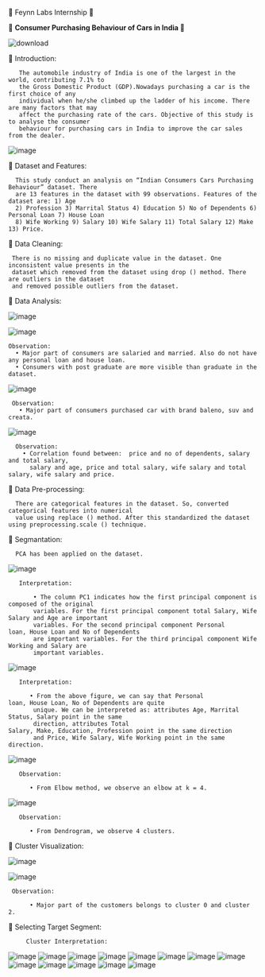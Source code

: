 
💭 Feynn Labs Internship 💭



🚓 <b> Consumer Purchasing Behaviour of Cars in India </b> 🚕



![download](https://github.com/ShyamashreeGhorai1/Consumer-Purchasing-Behaviour-of-Cars-in-India/assets/131132617/d251d694-91a0-4ef5-95f4-ab7a184b5369)


 🌱 Introduction:

       The automobile industry of India is one of the largest in the world, contributing 7.1% to
       the Gross Domestic Product (GDP).Nowadays purchasing a car is the first choice of any 
       individual when he/she climbed up the ladder of his income. There are many factors that may
       affect the purchasing rate of the cars. Objective of this study is to analyse the consumer
       behaviour for purchasing cars in India to improve the car sales from the dealer.


 ![image](https://github.com/ShyamashreeGhorai1/Consumer-Purchasing-Behaviour-of-Cars-in-India/assets/131132617/8b1b2a04-c883-4529-9ae3-4f30b04e3d1f)
    
🌱 Dataset and Features:

      This study conduct an analysis on “Indian Consumers Cars Purchasing Behaviour” dataset. There
      are 13 features in the dataset with 99 observations. Features of the dataset are: 1) Age 
      2) Profession 3) Marrital Status 4) Education 5) No of Dependents 6) Personal Loan 7) House Loan 
      8) Wife Working 9) Salary 10) Wife Salary 11) Total Salary 12) Make 13) Price. 
      
🌱 Data Cleaning:

     There is no missing and duplicate value in the dataset. One inconsistent value presents in the
     dataset which removed from the dataset using drop () method. There are outliers in the dataset 
     and removed possible outliers from the dataset.

 🌱 Data Analysis:

   ![image](https://github.com/ShyamashreeGhorai1/Consumer-Purchasing-Behaviour-of-Cars-in-India/assets/131132617/dc368163-0f26-4aad-bdba-830694124961)
   
   ![image](https://github.com/ShyamashreeGhorai1/Consumer-Purchasing-Behaviour-of-Cars-in-India/assets/131132617/280c2aad-311a-43db-9b56-6ed0ea29028c)

    Observation:
      • Major part of consumers are salaried and married. Also do not have any personal loan and house loan.
      • Consumers with post graduate are more visible than graduate in the dataset.

   ![image](https://github.com/ShyamashreeGhorai1/Consumer-Purchasing-Behaviour-of-Cars-in-India/assets/131132617/b0a30950-7fe0-4972-bb6b-4700445a635c)

     Observation:
       • Major part of consumers purchased car with brand baleno, suv and creata.

   ![image](https://github.com/ShyamashreeGhorai1/Consumer-Purchasing-Behaviour-of-Cars-in-India/assets/131132617/2d72168b-2cc0-4e1c-bb75-9cfad455bbfb)

      Observation:
        • Correlation found between:  price and no of dependents, salary and total salary, 
          salary and age, price and total salary, wife salary and total salary, wife salary and price.

🌱 Data Pre-processing:

      There are categorical features in the dataset. So, converted categorical features into numerical
      value using replace () method. After this standardized the dataset using preprocessing.scale () technique.

 🌱 Segmantation:

      PCA has been applied on the dataset. 

   ![image](https://github.com/ShyamashreeGhorai1/Consumer-Purchasing-Behaviour-of-Cars-in-India/assets/131132617/18197ba0-328d-4dae-9d6f-8cee4fe66dbc)

       Interpretation:

           • The column PC1 indicates how the first principal component is composed of the original 
           variables. For the first principal component total Salary, Wife Salary and Age are important
           variables. For the second principal component Personal loan, House Loan and No of Dependents
           are important variables. For the third principal component Wife Working and Salary are 
           important variables.
   ![image](https://github.com/ShyamashreeGhorai1/Consumer-Purchasing-Behaviour-of-Cars-in-India/assets/131132617/d452fcb5-95d4-42a8-b45f-ce3535062cd8)

       Interpretation:

          • From the above figure, we can say that Personal loan, House Loan, No of Dependents are quite
           unique. We can be interpreted as: attributes Age, Marrital Status, Salary point in the same 
           direction, attributes Total Salary, Make, Education, Profession point in the same direction 
           and Price, Wife Salary, Wife Working point in the same direction.

   ![image](https://github.com/ShyamashreeGhorai1/Consumer-Purchasing-Behaviour-of-Cars-in-India/assets/131132617/39cd9f8b-cc47-48de-b183-836934d8200a)

       Observation:

          • From Elbow method, we observe an elbow at k = 4.

   ![image](https://github.com/ShyamashreeGhorai1/Consumer-Purchasing-Behaviour-of-Cars-in-India/assets/131132617/ce40e5a5-a055-4936-b4f8-6463dd4facce)

       Observation:

          • From Dendrogram, we observe 4 clusters. 


   🌱 Cluster Visualization:
    
   ![image](https://github.com/ShyamashreeGhorai1/Consumer-Purchasing-Behaviour-of-Cars-in-India/assets/131132617/9202865a-5c38-486d-8aad-8c0f202b691a)

   ![image](https://github.com/ShyamashreeGhorai1/Consumer-Purchasing-Behaviour-of-Cars-in-India/assets/131132617/ab06a52a-1862-4642-a8d5-f2bea178b0dd)

     Observation:

          • Major part of the customers belongs to cluster 0 and cluster 2.

 
 🌱 Selecting Target Segment:

         Cluster Interpretation:

  ![image](https://github.com/ShyamashreeGhorai1/Consumer-Purchasing-Behaviour-of-Cars-in-India/assets/131132617/75fb1502-8555-4e0a-bf11-6d016d677efd)
  ![image](https://github.com/ShyamashreeGhorai1/Consumer-Purchasing-Behaviour-of-Cars-in-India/assets/131132617/8be312b0-9545-4a63-99f3-eb24775c72f0)
  ![image](https://github.com/ShyamashreeGhorai1/Consumer-Purchasing-Behaviour-of-Cars-in-India/assets/131132617/2b30b539-1ac6-4ddf-902e-d10b61a89289)
  ![image](https://github.com/ShyamashreeGhorai1/Consumer-Purchasing-Behaviour-of-Cars-in-India/assets/131132617/eaf05b49-fb7c-4359-8733-41f08b40eada)
  ![image](https://github.com/ShyamashreeGhorai1/Consumer-Purchasing-Behaviour-of-Cars-in-India/assets/131132617/3f71575b-76c5-4230-aba0-f9269f50940b)
  ![image](https://github.com/ShyamashreeGhorai1/Consumer-Purchasing-Behaviour-of-Cars-in-India/assets/131132617/e6aa00bb-063d-4531-aa65-3770432f5a67)
  ![image](https://github.com/ShyamashreeGhorai1/Consumer-Purchasing-Behaviour-of-Cars-in-India/assets/131132617/b8859917-4e29-4280-9f7b-b667813b823e)
  ![image](https://github.com/ShyamashreeGhorai1/Consumer-Purchasing-Behaviour-of-Cars-in-India/assets/131132617/fc17a4a5-9b21-4730-8480-759003c62400)
  ![image](https://github.com/ShyamashreeGhorai1/Consumer-Purchasing-Behaviour-of-Cars-in-India/assets/131132617/ab2bb4bd-4a34-45da-b160-9af7b8619ba1)
  ![image](https://github.com/ShyamashreeGhorai1/Consumer-Purchasing-Behaviour-of-Cars-in-India/assets/131132617/22fd45d7-3590-4d78-9846-2a80490e6c45)
  ![image](https://github.com/ShyamashreeGhorai1/Consumer-Purchasing-Behaviour-of-Cars-in-India/assets/131132617/961aa476-dd8e-48b7-8a34-9aaa082613ac)
  ![image](https://github.com/ShyamashreeGhorai1/Consumer-Purchasing-Behaviour-of-Cars-in-India/assets/131132617/104404b8-3af8-4924-b8d9-811eeae65f28)
  ![image](https://github.com/ShyamashreeGhorai1/Consumer-Purchasing-Behaviour-of-Cars-in-India/assets/131132617/1f21d7a9-2f39-4621-8e54-db3e7e595f87)

    
 
